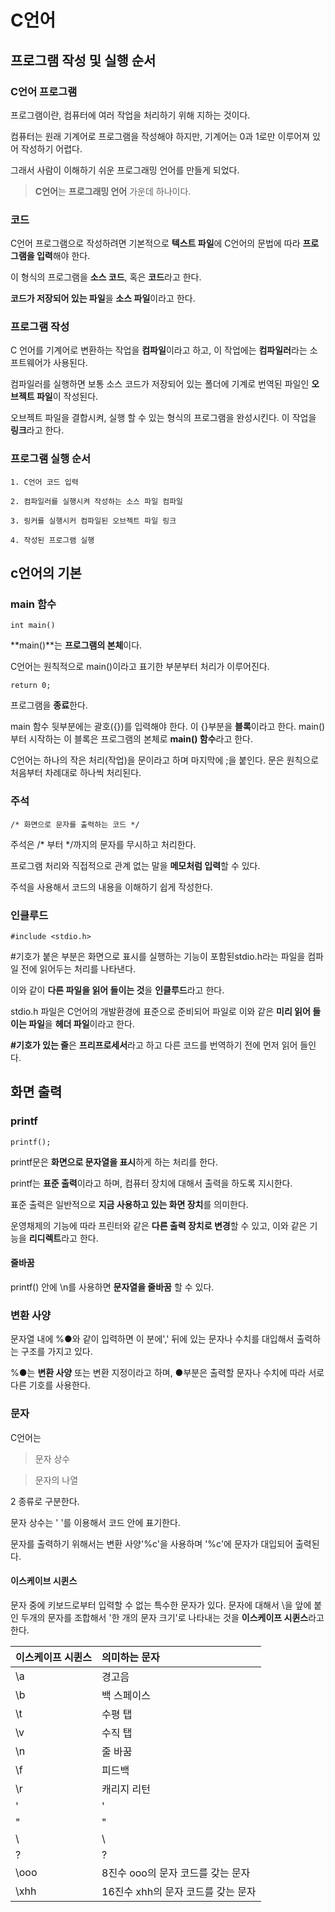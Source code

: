 # C언어

## 프로그램 작성 및 실행 순서

### C언어 프로그램

프로그램이란,  컴퓨터에 여러 작업을 처리하기 위해 지하는 것이다.

컴퓨터는 원래 기계어로 프로그램을 작성해야 하지만, 기계어는 0과 1로만 이루어져 있어 작성하기 어렵다.

그래서 사람이 이해하기 쉬운 프로그래밍 언어를 만들게 되었다.

> **C언어**는 **프로그래밍 언어** 가운데 하나이다.

### 코드

C언어 프로그램으로 작성하려면 기본적으로 **텍스트 파일**에 C언어의 문법에 따라 **프로그램을 입력**해야 한다.

이 형식의 프로그램을 **소스 코드**, 혹은 **코드**라고 한다.

**코드가 저장되어 있는 파일**을 **소스 파일**이라고 한다.

### 프로그램 작성

C 언어를 기계어로 변환하는 작업을 **컴파일**이라고 하고, 이 작업에는 **컴파일러**라는 소프트웨어가 사용된다.

컴파일러를 실행하면 보통 소스 코드가 저장되어 있는 폴더에 기계로 번역된 파일인 **오브젝트 파일**이 작성된다.

오브젝트 파일을 결합시켜, 실행 할 수 있는 형식의 프로그램을 완성시킨다. 이 작업을 **링크**라고 한다.

### 프로그램 실행 순서

    1. C언어 코드 입력

    2. 컴파일러를 실행시켜 작성하는 소스 파일 컴파일

    3. 링커를 실행시커 컴파일된 오브젝트 파일 링크

    4. 작성된 프로그램 실행
    
## c언어의 기본

### main 함수

```
int main()
```

**main()**는 **프로그램의 본체**이다.

C언어는 원칙적으로 main()이라고 표기한 부분부터 처리가 이루어진다.

```
return 0;
```

프로그램을 **종료**한다.

main 함수 뒷부분에는 괄호({})를 입력해야 한다. 이 {}부분을 **블록**이라고 한다. main()부터 시작하는 이 블록은 프로그램의 본체로 **main() 함수**라고 한다.

C언어는 하나의 작은 처리(작업)을 문이라고 하며 마지막에 ;을 붙인다. 문은 원칙으로 처음부터 차례대로 하나씩 처리된다.

### 주석

```
/* 화면으로 문자를 출력하는 코드 */
```

주석은 /* 부터 &#42;/까지의 문자를 무시하고 처리한다.

프로그램 처리와 직접적으로 관계 없는 말을 **메모처럼 입력**할 수 있다.

주석을 사용해서 코드의 내용을 이해하기 쉽게 작성한다.

### 인클루드

```
#include <stdio.h>
```

#기호가 붙은 부분은 화면으로 표시를 실행하는 기능이 포함된stdio.h라는 파일을 컴파일 전에 읽어두는 처리를 나타낸다.

이와 같이 **다른 파일을 읽어 들이는 것**을 **인클루드**라고 한다.

stdio.h 파일은 C언어의 개발환경에 표준으로 준비되어 파일로 이와 같은 **미리 읽어 들이는 파일**을 **헤더 파일**이라고 한다.

**#기호가 있는 줄**은 **프리프로세서**라고 하고 다른 코드를 번역하기 전에 먼저 읽어 들인다.

## 화면 출력

### printf

```
printf();
```

printf문은 **화면으로 문자열을 표시**하게 하는 처리를 한다.

printf는 **표준 출력**이라고 하며, 컴퓨터 장치에 대해서 출력을 하도록 지시한다.

표준 출력은 일반적으로 **지금 사용하고 있는 화면 장치**를 의미한다.

운영채제의 기능에 따라 프린터와 같은 **다른 출력 장치로 변경**할 수 있고, 이와 같은 기능을 **리디렉트**라고 한다.

#### 줄바꿈

printf() 안에 \n를 사용하면 **문자열을 줄바꿈** 할 수 있다.

### 변환 사양

문자열 내에 %●와 같이 입력하면 이 분에',' 뒤에 있는 문자나 수치를 대입해서 출력하는 구조를 가지고 있다.

%●는 **변환 사양** 또는 변환 지정이라고 하며, ●부분은 출력할 문자나 수치에 따라 서로 다른 기호를 사용한다.

### 문자

C언어는 

> 문자 상수 

> 문자의 나열

2 종류로 구분한다.

문자 상수는 '  '를 이용해서 코드 안에 표기한다.

문자를 출력하기 위해서는 변환 사양'%c'을 사용하며 '%c'에 문자가 대입되어 출력된다.

#### 이스케이브 시퀸스

문자 중에 키보드로부터 입력할 수 없는 특수한 문자가 있다. 문자에 대해서 \을 앞에 붙인 두개의 문자를 조합해서 '한 개의 문자 크기'로 나타내는 것을 **이스케이프 시퀸스**라고 한다.

| 이스케이프 시퀸스 | 의미하는 문자 |
| :--- | :--- |  
| \a | 경고음 |
| \b | 백 스페이스 |
| \t | 수평 탭 |
| \v | 수직 탭 |
| \n | 줄 바꿈 |
| \f | 피드백 |
| \r | 캐리지 리턴 |
| \' | ' |
| \" | " |
| \\ | \ |
| \? | ? |
| \ooo | 8진수 ooo의 문자 코드를 갖는 문자 |
| \xhh | 16진수 xhh의 문자 코드를 갖는 문자 |

